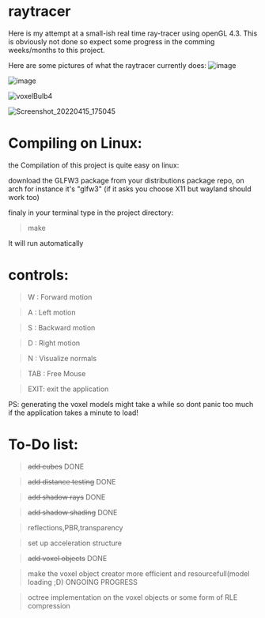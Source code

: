 # raytracer

Here is my attempt at a small-ish real time ray-tracer using openGL 4.3. This is obviously not done so expect some progress in the comming weeks/months to this project.

Here are some pictures of what the raytracer currently does:
![image](https://user-images.githubusercontent.com/62178977/162789246-bd803e01-73f3-41ff-8927-6ea9204d446d.png)

![image](https://user-images.githubusercontent.com/62178977/166157106-da54191b-03c7-4767-a542-e68aa75f26a2.png)

![voxelBulb4](https://user-images.githubusercontent.com/62178977/166815062-0a550dd5-2660-4e24-848a-36e3bdeb5778.png)

![Screenshot_20220415_175045](https://user-images.githubusercontent.com/62178977/163593055-eb1cb7be-7e31-4edd-bc6a-b1112767eea6.png)


# Compiling on Linux:

the Compilation of this project is quite easy on linux:

download the GLFW3 package from your distributions package repo,
on arch for instance it's "glfw3" (if it asks you choose X11 but wayland should work too)

finaly in your terminal type in the project directory:
> make

It will run automatically

# controls:

> W : Forward motion

> A : Left motion

> S : Backward motion

> D : Right motion

> N : Visualize normals

> TAB : Free Mouse

> EXIT: exit the application

PS: generating the voxel models might take a while so dont panic too much if the application takes a minute to load!

# To-Do list:

>~~add cubes~~ DONE

>~~add distance testing~~ DONE

>~~add shadow rays~~ DONE

>~~add shadow shading~~ DONE

>reflections,PBR,transparency

>set up acceleration structure

>~~add voxel objects~~ DONE

>make the voxel object creator more efficient and resourcefull(model loading ;D) ONGOING PROGRESS

>octree implementation on the voxel objects or some form of RLE compression
